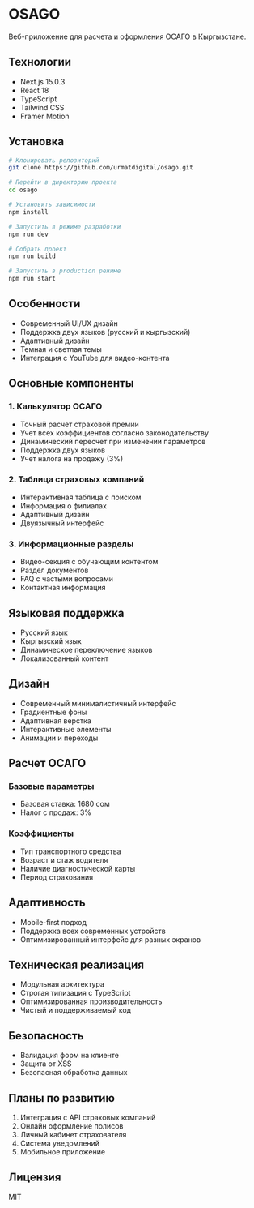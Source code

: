# OSAGO

Веб-приложение для расчета и оформления ОСАГО в Кыргызстане.

## Технологии

- Next.js 15.0.3
- React 18
- TypeScript
- Tailwind CSS
- Framer Motion

## Установка

```bash
# Клонировать репозиторий
git clone https://github.com/urmatdigital/osago.git

# Перейти в директорию проекта
cd osago

# Установить зависимости
npm install

# Запустить в режиме разработки
npm run dev

# Собрать проект
npm run build

# Запустить в production режиме
npm run start
```

## Особенности

- Современный UI/UX дизайн
- Поддержка двух языков (русский и кыргызский)
- Адаптивный дизайн
- Темная и светлая темы
- Интеграция с YouTube для видео-контента

## Основные компоненты

### 1. Калькулятор ОСАГО
- Точный расчет страховой премии
- Учет всех коэффициентов согласно законодательству
- Динамический пересчет при изменении параметров
- Поддержка двух языков
- Учет налога на продажу (3%)

### 2. Таблица страховых компаний
- Интерактивная таблица с поиском
- Информация о филиалах
- Адаптивный дизайн
- Двуязычный интерфейс

### 3. Информационные разделы
- Видео-секция с обучающим контентом
- Раздел документов
- FAQ с частыми вопросами
- Контактная информация

## Языковая поддержка

- Русский язык
- Кыргызский язык
- Динамическое переключение языков
- Локализованный контент

## Дизайн

- Современный минималистичный интерфейс
- Градиентные фоны
- Адаптивная верстка
- Интерактивные элементы
- Анимации и переходы

## Расчет ОСАГО

### Базовые параметры
- Базовая ставка: 1680 сом
- Налог с продаж: 3%

### Коэффициенты
- Тип транспортного средства
- Возраст и стаж водителя
- Наличие диагностической карты
- Период страхования

## Адаптивность

- Mobile-first подход
- Поддержка всех современных устройств
- Оптимизированный интерфейс для разных экранов

## Техническая реализация

- Модульная архитектура
- Строгая типизация с TypeScript
- Оптимизированная производительность
- Чистый и поддерживаемый код

## Безопасность

- Валидация форм на клиенте
- Защита от XSS
- Безопасная обработка данных

## Планы по развитию

1. Интеграция с API страховых компаний
2. Онлайн оформление полисов
3. Личный кабинет страхователя
4. Система уведомлений
5. Мобильное приложение

## Лицензия

MIT
